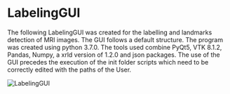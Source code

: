 # LabelingGUI
The following LabelingGUI was created for the labelling and landmarks detection of MRI images. The GUI follows a default structure. The program was created using 
python 3.7.0. The tools used combine PyQt5, VTK 8.1.2, Pandas, Numpy, a xrld version of 1.2.0 and json packages. The use of the GUI precedes the execution of the init 
folder scripts which need to be correctly edited with the paths of the User. 

![LabelingGUI](https://github.com/eduardojst10/imageLabelGUI/assets/58005905/00f50db5-8ca2-4c40-816b-86c4a8d540fc)
